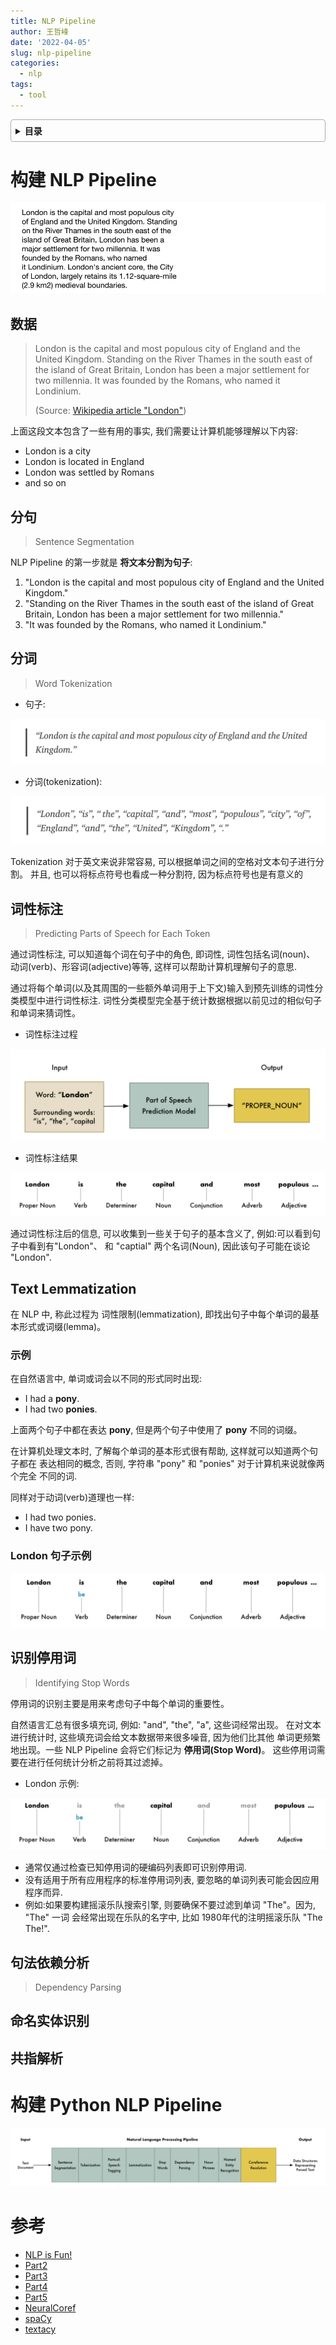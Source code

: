 ```yaml
---
title: NLP Pipeline
author: 王哲峰
date: '2022-04-05'
slug: nlp-pipeline
categories:
  - nlp
tags:
  - tool
---
```


<style>
details {
    border: 1px solid #aaa;
    border-radius: 4px;
    padding: .5em .5em 0;
}
summary {
    font-weight: bold;
    margin: -.5em -.5em 0;
    padding: .5em;
}
details[open] {
    padding: .5em;
}
details[open] summary {
    border-bottom: 1px solid #aaa;
    margin-bottom: .5em;
}
img {
    pointer-events: none;
}
</style>

<details><summary>目录</summary><p>

- [构建 NLP Pipeline](#构建-nlp-pipeline)
  - [数据](#数据)
  - [分句](#分句)
  - [分词](#分词)
  - [词性标注](#词性标注)
  - [Text Lemmatization](#text-lemmatization)
    - [示例](#示例)
    - [London 句子示例](#london-句子示例)
  - [识别停用词](#识别停用词)
  - [句法依赖分析](#句法依赖分析)
  - [命名实体识别](#命名实体识别)
  - [共指解析](#共指解析)
- [构建 Python NLP Pipeline](#构建-python-nlp-pipeline)
- [参考](#参考)
</p></details><p></p>

# 构建 NLP Pipeline

![img](images/London.gif)

## 数据

> London is the capital and most populous city of England and the United 
Kingdom. Standing on the River Thames in the south east of the island of Great 
Britain, London has been a major settlement for two millennia. It was founded 
by the Romans, who named it Londinium.
> 
> (Source: [Wikipedia article "London"](https://en.wikipedia.org/wiki/London))

上面这段文本包含了一些有用的事实, 我们需要让计算机能够理解以下内容:

- London is a city
- London is located in England
- London was settled by Romans
- and so on

## 分句

> Sentence Segmentation

NLP Pipeline 的第一步就是 **将文本分割为句子**:

1. "London is the capital and most populous city of England and the United Kingdom."
2. "Standing on the River Thames in the south east of the island of Great Britain, 
  London has been a major settlement for two millennia."
3. "It was founded by the Romans, who named it Londinium."

## 分词

> Word Tokenization

* 句子:

![img](images/London_sentences.png)

* 分词(tokenization):

![img](images/London_word.png)

Tokenization 对于英文来说非常容易, 可以根据单词之间的空格对文本句子进行分割。
并且, 也可以将标点符号也看成一种分割符, 因为标点符号也是有意义的

## 词性标注

> Predicting Parts of Speech for Each Token

通过词性标注, 可以知道每个词在句子中的角色, 即词性, 词性包括名词(noun)、
动词(verb)、形容词(adjective)等等, 这样可以帮助计算机理解句子的意思.

通过将每个单词(以及其周围的一些额外单词用于上下文)输入到预先训练的词性分
类模型中进行词性标注. 词性分类模型完全基于统计数据根据以前见过的相似句子
和单词来猜词性。

- 词性标注过程

![img](images/sentence1.png)

- 词性标注结果

![img](images/sentence2.png)

通过词性标注后的信息, 可以收集到一些关于句子的基本含义了, 例如:可以看到句子中看到有"London"、
和 "captial" 两个名词(Noun), 因此该句子可能在谈论 "London".

## Text Lemmatization

在 NLP 中, 称此过程为 词性限制(lemmatization), 即找出句子中每个单词的最基
本形式或词缀(lemma)。

### 示例

在自然语言中, 单词或词会以不同的形式同时出现:

- I had a **pony**.
- I had two **ponies**.

上面两个句子中都在表达 **pony**, 但是两个句子中使用了 **pony** 不同的词缀。

在计算机处理文本时, 了解每个单词的基本形式很有帮助, 这样就可以知道两个句子都在
表达相同的概念, 否则, 字符串 "pony" 和 "ponies" 对于计算机来说就像两个完全
不同的词.

同样对于动词(verb)道理也一样:

- I had two ponies.
- I have two pony.

### London 句子示例

![img](images/sentence3.png)

## 识别停用词

> Identifying Stop Words

停用词的识别主要是用来考虑句子中每个单词的重要性。

自然语言汇总有很多填充词, 例如: "and", "the", "a", 这些词经常出现。
在对文本进行统计时, 这些填充词会给文本数据带来很多噪音, 因为他们比其他
单词更频繁地出现。一些 NLP Pipeline 会将它们标记为 **停用词(Stop Word)**。
这些停用词需要在进行任何统计分析之前将其过滤掉。

- London 示例:

![img](images/sentence4.png)

- 通常仅通过检查已知停用词的硬编码列表即可识别停用词.
- 没有适用于所有应用程序的标准停用词列表, 要忽略的单词列表可能会因应用程序而异.
- 例如:如果要构建摇滚乐队搜索引擎, 则要确保不要过滤到单词 "The"。因为, "The" 一词
  会经常出现在乐队的名字中, 比如 1980年代的注明摇滚乐队 "The The!".

## 句法依赖分析

> Dependency Parsing

## 命名实体识别

## 共指解析



# 构建 Python NLP Pipeline

![img](images/NLP_Pipeline.png)

# 参考

* [NLP is Fun!](https://medium.com/@ageitgey/natural-language-processing-is-fun-9a0bff37854e) 
* [Part2](https://medium.com/@ageitgey/text-classification-is-your-new-secret-weapon-7ca4fad15788) 
* [Part3](https://medium.com/@ageitgey/natural-language-processing-is-fun-part-3-explaining-model-predictions-486d8616813c) 
* [Part4](https://medium.com/@ageitgey/deepfaking-the-news-with-nlp-and-transformer-models-5e057ebd697d) 
* [Part5](https://medium.com/@ageitgey/build-your-own-google-translate-quality-machine-translation-system-d7dc274bd476) 
* [NeuralCoref](https://github.com/huggingface/neuralcoref) 
* [spaCy](https://spacy.io/) 
* [textacy](https://textacy.readthedocs.io/en/stable/)
